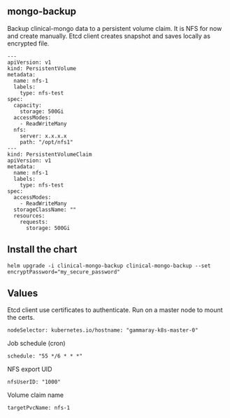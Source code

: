 ## mongo-backup

Backup clinical-mongo data to a persistent volume claim. It is NFS for now and create manually.
Etcd client creates snapshot and saves locally as encrypted file.

```
---
apiVersion: v1
kind: PersistentVolume
metadata:
  name: nfs-1
  labels:
    type: nfs-test
spec:
  capacity:
    storage: 500Gi
  accessModes:
    - ReadWriteMany
  nfs:
    server: x.x.x.x
    path: "/opt/nfs1"
---
kind: PersistentVolumeClaim
apiVersion: v1
metadata:
  name: nfs-1
  labels:
    type: nfs-test
spec:
  accessModes:
    - ReadWriteMany
  storageClassName: ""
  resources:
    requests:
      storage: 500Gi
```

## Install the chart

`helm upgrade -i clinical-mongo-backup clinical-mongo-backup --set encryptPassword="my_secure_password"`

## Values

Etcd client use certificates to authenticate. Run on a master node to mount the certs.

`nodeSelector: kubernetes.io/hostname: "gammaray-k8s-master-0"`

Job schedule (cron)

`schedule: "55 */6 * * *"`

NFS export UID

`nfsUserID: "1000"`

Volume claim name

`targetPvcName: nfs-1`
